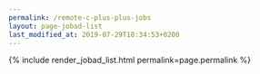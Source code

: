 ```yaml
---
permalink: /remote-c-plus-plus-jobs
layout: page-jobad-list
last_modified_at: 2019-07-29T18:34:53+0200
---
```

{% include render_jobad_list.html permalink=page.permalink %}
